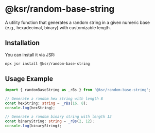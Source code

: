 # @ksr/random-base-string

A utility function that generates a random string in a given numeric base (e.g., hexadecimal, binary) with customizable length.

## Installation

You can install it via JSR:

```bash
npx jsr install @ksr/random-base-string
```

## Usage Example

```typescript
import { randomBaseString as _rBs } from '@ksr/random-base-string';

// Generate a random hex string with length 8
const hexString: string = _rBs(16, 8);
console.log(hexString);

// Generate a random binary string with length 12
const binaryString: string = _rBs(2, 12);
console.log(binaryString);

```